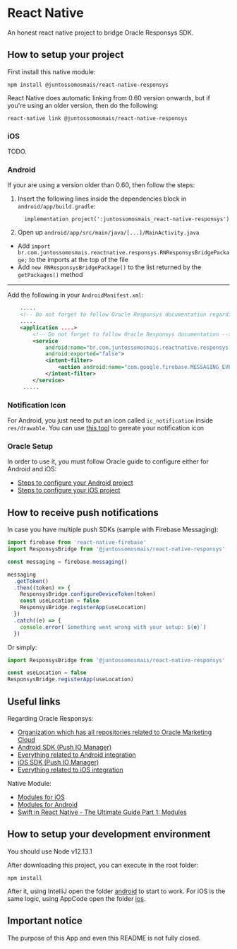 # React Native

An honest react native project to bridge Oracle Responsys SDK.

## How to setup your project

First install this native module:

    npm install @juntossomosmais/react-native-responsys

React Native does automatic linking from 0.60 version onwards, but if you're using an older version, then do the following:

    react-native link @juntossomosmais/react-native-responsys

### iOS

TODO.

### Android

If your are using a version older than 0.60, then follow the steps:

1. Insert the following lines inside the dependencies block in `android/app/build.gradle`:
   ```
     implementation project(':juntossomosmais_react-native-responsys')
   ```
2. Open up `android/app/src/main/java/[...]/MainActivity.java`

- Add `import br.com.juntossomosmais.reactnative.responsys.RNResponsysBridgePackage;` to the imports at the top of the file
- Add `new RNResponsysBridgePackage()` to the list returned by the `getPackages()` method

---

Add the following in your `AndroidManifest.xml`:

```xml
    .....
    <!-- Do not forget to follow Oracle Responsys documentation regarding permissions -->
    .....
    <application ....>
        <!-- Do not forget to follow Oracle Responsys documentation -->
        <service
            android:name="br.com.juntossomosmais.reactnative.responsys.RNResponsysBridgeListenerService"
            android:exported="false">
            <intent-filter>
                <action android:name="com.google.firebase.MESSAGING_EVENT" />
            </intent-filter>
        </service>
     .....
```

### Notification Icon

For Android, you just need to put an icon called `ic_notification` inside `res/drawable`.
You can use [this tool](http://romannurik.github.io/AndroidAssetStudio/icons-notification.html#source.type=image&source.space.trim=1&source.space.pad=0&name=ic_notification) to gereate your notification icon

### Oracle Setup

In order to use it, you must follow Oracle guide to configure either for Android and iOS:

- [Steps to configure your Android project](https://docs.oracle.com/cloud/latest/marketingcs_gs/OMCFB/android/step-by-step/)
- [Steps to configure your iOS project](https://docs.oracle.com/cloud/latest/marketingcs_gs/OMCFB/ios/step-by-step/)

## How to receive push notifications

In case you have multiple push SDKs (sample with Firebase Messaging):

```javascript
import firebase from 'react-native-firebase'
import ResponsysBridge from '@juntossomosmais/react-native-responsys'

const messaging = firebase.messaging()

messaging
  .getToken()
  .then((token) => {
    ResponsysBridge.configureDeviceToken(token)
    const useLocation = false
    ResponsysBridge.registerApp(useLocation)
  })
  .catch((e) => {
    console.error(`Something went wrong with your setup: ${e}`)
  })
```

Or simply:

```javascript
import ResponsysBridge from '@juntossomosmais/react-native-responsys'

const useLocation = false
ResponsysBridge.registerApp(useLocation)
```

## Useful links

Regarding Oracle Responsys:

- [Organization which has all repositories related to Oracle Marketing Cloud](https://github.com/pushio)
- [Android SDK (Push IO Manager)](https://github.com/pushio/PushIOManager_Android)
- [Everything related to Android integration](https://docs.oracle.com/cloud/latest/marketingcs_gs/OMCFB/android/)
- [iOS SDK (Push IO Manager)](https://github.com/pushio/PushIOManager_iOS)
- [Everything related to iOS integration](https://docs.oracle.com/cloud/latest/marketingcs_gs/OMCFB/ios/)

Native Module:

- [Modules for iOS](https://facebook.github.io/react-native/docs/native-modules-ios)
- [Modules for Android](https://facebook.github.io/react-native/docs/native-modules-android)
- [Swift in React Native - The Ultimate Guide Part 1: Modules](https://teabreak.e-spres-oh.com/swift-in-react-native-the-ultimate-guide-part-1-modules-9bb8d054db03)

## How to setup your development environment

You should use Node v12.13.1

After downloading this project, you can execute in the root folder:

    npm install

After it, using IntelliJ open the folder [android](android) to start to work. For iOS is the same logic, using AppCode open the folder [ios](ios).

## Important notice

The purpose of this App and even this README is not fully closed.
